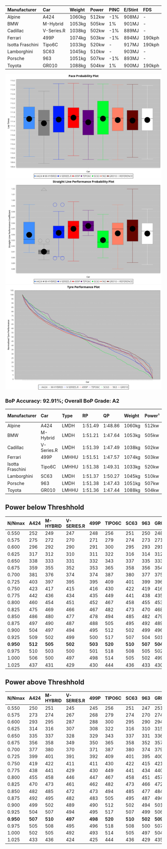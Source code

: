 | Manufacturer     | Car        | Weight | Power | PINC    | E/Stint | FDS     |
|:-|:-|:-|:-|:-|:-|:-|
| Alpine           | A424       | 1060kg | 512kw | -1%     | 908MJ   |    -    |
| BMW              | M-Hybrid   | 1053kg | 505kw | 1%      | 901MJ   |    -    |
| Cadillac         | V-Series.R | 1038kg | 502kw | -1%     | 889MJ   |    -    |
| Ferrari          | 499P       | 1074kg | 503kw | -1%     | 894MJ   | 190kph  |
| Isotta Fraschini | Tipo6C     | 1033kg | 520kw |    -    | 917MJ   | 190kph  |
| Lamborghini      | SC63       | 1045kg | 510kw |    -    | 903MJ   |    -    |
| Porsche          | 963        | 1051kg | 507kw | -1%     | 893MJ   |    -    |
| Toyota           | GR010      | 1088kg | 504kw | 1%      | 900MJ   | 190kph  |

![PACECHART](./IMG/ACOMETHOD.png)
![STRAIGHTLINEPERFORMANCECHART](./IMG/ACOMETHOD_sp.png)
![TYREPERFORMANCECHART](./IMG/ACOMETHOD_tw.png)

### BoP Accuracy: 92.91%; Overall BoP Grade: A2
| Manufacturer     | Car        | Type  | RP      | QP      | Weight | Power¹ | Threshhold | PINC    | Power² | E/Stint | AVG Vmax  | FDS     | RDLC | L/Stint | BOP-Grade | Model Accuracy | Model Points | Match%  |
|:-|:-|:-|:-|:-|:-|:-|:-|:-|:-|:-|:-|:-|:-|:-|:-|:-|:-|:-|
| Alpine           | A424       | LMDH  | 1:51.49 | 1:48.86 | 1060kg | 512kw  | 210.0kph   | -1%     | 507kw  |  908MJ  | 281.15kph |    -    | 1.00 | 33      | +C1       | 100.00%        | 642          | 75.15%  |
| BMW              | M-Hybrid   | LMDH  | 1:51.21 | 1:47.64 | 1053kg | 505kw  | 210.0kph   | 1%      | 510kw  |  901MJ  | 278.09kph |    -    | 1.01 | 33      | -A2       | 100.00%        | 1714         | 90.24%  |
| Cadillac         | V-Series.R | LMDH  | 1:51.39 | 1:47.49 | 1038kg | 502kw  | 210.0kph   | -1%     | 497kw  |  889MJ  | 281.28kph |    -    | 1.02 | 33      | ~A1       | 98.95%         | 2271         | 100.00% |
| Ferrari          | 499P       | LMHHU | 1:51.51 | 1:47.57 | 1074kg | 503kw  | 210.0kph   | -1%     | 498kw  |  894MJ  | 281.13kph | 190kph  | 1.02 | 33      | ~A1       | 99.93%         | 2718         | 100.00% |
| Isotta Fraschini | Tipo6C     | LMHHU | 1:51.38 | 1:49.31 | 1033kg | 520kw  | 210.0kph   |    -    | 520kw  |  917MJ  | 285.90kph | 190kph  | 1.08 | 33      | +C1       | 92.36%         | 133          | 77.86%  |
| Lamborghini      | SC63       | LMDH  | 1:51.37 | 1:50.27 | 1045kg | 510kw  | 210.0kph   |    -    | 510kw  |  903MJ  | 280.59kph |    -    | 1.05 | 33      | ~A1       | 96.54%         | 418          | 100.00% |
| Porsche          | 963        | LMDH  | 1:51.38 | 1:47.43 | 1051kg | 507kw  | 210.0kph   | -1%     | 502kw  |  893MJ  | 281.47kph |    -    | 1.01 | 33      | ~A1       | 99.98%         | 6168         | 100.00% |
| Toyota           | GR010      | LMHHU | 1:51.36 | 1:47.44 | 1088kg | 504kw  | 210.0kph   | 1%      | 509kw  |  900MJ  | 281.29kph | 190kph  | 1.01 | 33      | ~A1       | 98.53%         | 3557         | 100.00% |

## Power below Threshhold
| N/Nmax    | A424    | M-HYBRID | V-SERIES.R | 499P    | TIPO6C  | SC63    | 963     | GR010   |
|:-|:-|:-|:-|:-|:-|:-|:-|:-|
|  0.550    |  252    |  249     |  247       |  248    |  256    |  251    |  250    |  248    |
|  0.575    |  275    |  272     |  270       |  271    |  279    |  274    |  273    |  271    |
|  0.600    |  296    |  292     |  290       |  291    |  300    |  295    |  293    |  291    |
|  0.625    |  317    |  312     |  310       |  311    |  322    |  316    |  314    |  312    |
|  0.650    |  338    |  333     |  331       |  332    |  343    |  337    |  335    |  333    |
|  0.675    |  359    |  355     |  352       |  353    |  365    |  358    |  356    |  354    |
|  0.700    |  381    |  376     |  374       |  374    |  387    |  380    |  377    |  375    |
|  0.725    |  403    |  397     |  395       |  395    |  409    |  401    |  399    |  396    |
|  0.750    |  423    |  417     |  415       |  416    |  430    |  422    |  419    |  416    |
|  0.775    |  442    |  436     |  434       |  435    |  449    |  441    |  438    |  435    |
|  0.800    |  460    |  454     |  451       |  452    |  467    |  458    |  455    |  453    |
|  0.825    |  475    |  469     |  466       |  467    |  482    |  473    |  470    |  468    |
|  0.850    |  486    |  480     |  477       |  478    |  494    |  485    |  482    |  479    |
|  0.875    |  497    |  490     |  487       |  488    |  505    |  495    |  492    |  489    |
|  0.900    |  504    |  497     |  494       |  495    |  512    |  502    |  499    |  496    |
|  0.925    |  509    |  502     |  499       |  500    |  517    |  507    |  504    |  501    |
| **0.950** | **512** | **505**  | **502**    | **503** | **520** | **510** | **507** | **504** |
|  0.975    |  510    |  503     |  500       |  501    |  518    |  508    |  505    |  502    |
|  1.000    |  506    |  500     |  497       |  498    |  514    |  505    |  502    |  499    |
|  1.025    |  437    |  431     |  429       |  430    |  444    |  436    |  433    |  430    |

## Power above Threshhold
| N/Nmax    | A424    | M-HYBRID | V-SERIES.R | 499P    | TIPO6C  | SC63    | 963     | GR010   |
|:-|:-|:-|:-|:-|:-|:-|:-|:-|
|  0.550    |  250    |  251     |  245       |  245    |  256    |  251    |  247    |  251    |
|  0.575    |  273    |  274     |  267       |  268    |  279    |  274    |  270    |  274    |
|  0.600    |  293    |  295     |  287       |  288    |  300    |  295    |  290    |  294    |
|  0.625    |  314    |  316     |  307       |  308    |  322    |  316    |  310    |  315    |
|  0.650    |  335    |  337     |  328       |  329    |  343    |  337    |  331    |  336    |
|  0.675    |  356    |  358     |  349       |  350    |  365    |  358    |  352    |  357    |
|  0.700    |  377    |  380     |  370       |  371    |  387    |  380    |  374    |  379    |
|  0.725    |  399    |  401     |  391       |  392    |  409    |  401    |  395    |  400    |
|  0.750    |  419    |  422     |  411       |  411    |  430    |  422    |  415    |  421    |
|  0.775    |  438    |  441     |  429       |  430    |  449    |  441    |  434    |  440    |
|  0.800    |  455    |  458     |  446       |  447    |  467    |  458    |  451    |  457    |
|  0.825    |  470    |  473     |  461       |  462    |  482    |  473    |  466    |  472    |
|  0.850    |  482    |  485     |  472       |  473    |  494    |  485    |  477    |  484    |
|  0.875    |  492    |  495     |  482       |  483    |  505    |  495    |  487    |  494    |
|  0.900    |  499    |  502     |  489       |  490    |  512    |  502    |  494    |  501    |
|  0.925    |  504    |  507     |  494       |  495    |  517    |  507    |  499    |  506    |
| **0.950** | **507** | **510**  | **497**    | **498** | **520** | **510** | **502** | **509** |
|  0.975    |  505    |  508     |  495       |  496    |  518    |  508    |  500    |  507    |
|  1.000    |  502    |  505     |  492       |  493    |  514    |  505    |  497    |  504    |
|  1.025    |  433    |  436     |  424       |  425    |  444    |  436    |  429    |  435    |

